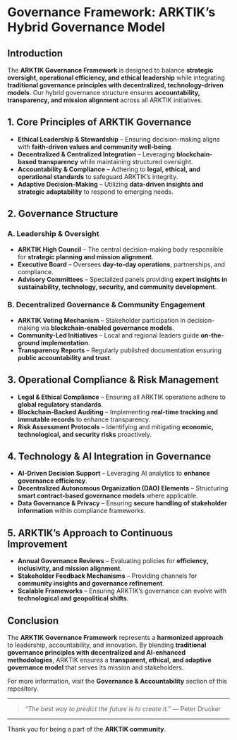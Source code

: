 # **Governance Framework: ARKTIK’s Hybrid Governance Model**

## **Introduction**
The **ARKTIK Governance Framework** is designed to balance **strategic oversight, operational efficiency, and ethical leadership** while integrating **traditional governance principles with decentralized, technology-driven models**. Our hybrid governance structure ensures **accountability, transparency, and mission alignment** across all ARKTIK initiatives.

## **1. Core Principles of ARKTIK Governance**
- **Ethical Leadership & Stewardship** – Ensuring decision-making aligns with **faith-driven values and community well-being**.
- **Decentralized & Centralized Integration** – Leveraging **blockchain-based transparency** while maintaining structured oversight.
- **Accountability & Compliance** – Adhering to **legal, ethical, and operational standards** to safeguard ARKTIK’s integrity.
- **Adaptive Decision-Making** – Utilizing **data-driven insights and strategic adaptability** to respond to emerging needs.

## **2. Governance Structure**
### **A. Leadership & Oversight**
- **ARKTIK High Council** – The central decision-making body responsible for **strategic planning and mission alignment**.
- **Executive Board** – Oversees **day-to-day operations**, partnerships, and compliance.
- **Advisory Committees** – Specialized panels providing **expert insights in sustainability, technology, security, and community development**.

### **B. Decentralized Governance & Community Engagement**
- **ARKTIK Voting Mechanism** – Stakeholder participation in decision-making via **blockchain-enabled governance models**.
- **Community-Led Initiatives** – Local and regional leaders guide **on-the-ground implementation**.
- **Transparency Reports** – Regularly published documentation ensuring **public accountability and trust**.

## **3. Operational Compliance & Risk Management**
- **Legal & Ethical Compliance** – Ensuring all ARKTIK operations adhere to **global regulatory standards**.
- **Blockchain-Backed Auditing** – Implementing **real-time tracking and immutable records** to enhance transparency.
- **Risk Assessment Protocols** – Identifying and mitigating **economic, technological, and security risks** proactively.

## **4. Technology & AI Integration in Governance**
- **AI-Driven Decision Support** – Leveraging AI analytics to **enhance governance efficiency**.
- **Decentralized Autonomous Organization (DAO) Elements** – Structuring **smart contract-based governance models** where applicable.
- **Data Governance & Privacy** – Ensuring **secure handling of stakeholder information** within compliance frameworks.

## **5. ARKTIK’s Approach to Continuous Improvement**
- **Annual Governance Reviews** – Evaluating policies for **efficiency, inclusivity, and mission alignment**.
- **Stakeholder Feedback Mechanisms** – Providing channels for **community insights and governance refinement**.
- **Scalable Frameworks** – Ensuring ARKTIK’s governance can evolve with **technological and geopolitical shifts**.

## **Conclusion**
The **ARKTIK Governance Framework** represents a **harmonized approach** to leadership, accountability, and innovation. By blending **traditional governance principles with decentralized and AI-enhanced methodologies**, ARKTIK ensures a **transparent, ethical, and adaptive governance model** that serves its mission and stakeholders.

For more information, visit the **Governance & Accountability** section of this repository.

---

> *“The best way to predict the future is to create it.”* — Peter Drucker

---

Thank you for being a part of the **ARKTIK community**.

